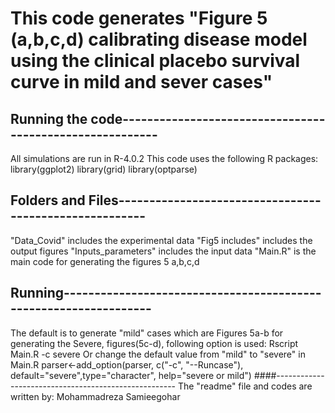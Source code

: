 # This code generates "Figure 5 (a,b,c,d) calibrating disease model using the clinical placebo survival curve in mild and sever cases"

## Running the code---------------------------------------------------------
All simulations are run in R-4.0.2 
This code uses the following R packages:
library(ggplot2)
library(grid)
library(optparse)

## Folders and Files-------------------------------------------------------
"Data_Covid"        includes the experimental data
"Fig5 includes"     includes the output figures
"Inputs_parameters" includes the input data
"Main.R" 			is the main code for generating the figures 5 a,b,c,d

## Running-----------------------------------------------------------------
The default is to generate "mild" cases which are Figures 5a-b
for generating the Severe, figures(5c-d), following option is used:
Rscript Main.R -c severe
Or
change the default value from "mild" to "severe" in Main.R
parser<-add_option(parser, c("-c", "--Runcase"), default="severe",type="character", help="severe or mild")
####-----------------------------------------------------
The "readme" file and codes are written by:
Mohammadreza Samieegohar